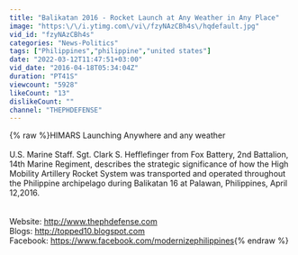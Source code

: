 ```yaml
---
title: "Balikatan 2016 - Rocket Launch at Any Weather in Any Place"
image: "https:\/\/i.ytimg.com\/vi\/fzyNAzCBh4s\/hqdefault.jpg"
vid_id: "fzyNAzCBh4s"
categories: "News-Politics"
tags: ["Philippines","philippine","united states"]
date: "2022-03-12T11:47:51+03:00"
vid_date: "2016-04-18T05:34:04Z"
duration: "PT41S"
viewcount: "5928"
likeCount: "13"
dislikeCount: ""
channel: "THEPHDEFENSE"
---
```

{% raw %}HIMARS Launching Anywhere and any weather<br /><br />U.S. Marine Staff. Sgt. Clark S. Hefflefinger from Fox Battery, 2nd Battalion, 14th Marine Regiment, describes the strategic significance of how the High Mobility Artillery Rocket System was transported and operated throughout the Philippine archipelago during Balikatan 16 at Palawan, Philippines, April 12,2016.<br /><br /><br />Website: <a rel="nofollow" target="blank" href="http://www.thephdefense.com">http://www.thephdefense.com</a><br />Blogs: <a rel="nofollow" target="blank" href="http://topped10.blogspot.com">http://topped10.blogspot.com</a><br />Facebook: <a rel="nofollow" target="blank" href="https://www.facebook.com/modernizephilippines">https://www.facebook.com/modernizephilippines</a>{% endraw %}
